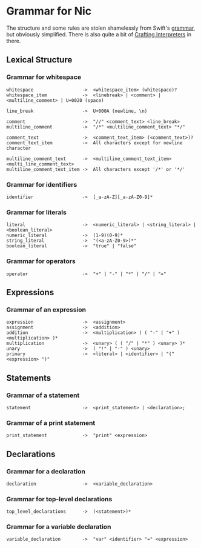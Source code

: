 # Grammar for Nic
The structure and some rules are stolen shamelessly from Swift's [grammar](https://docs.swift.org/swift-book/ReferenceManual/zzSummaryOfTheGrammar.html), but obviously simplified.
There is also quite a bit of [Crafting Interpreters](http://craftinginterpreters.com/) in there.

## Lexical Structure

### Grammar for whitespace
```
whitespace                  ->  <whitespace_item> (whitespace)?
whitespace_item             ->  <linebreak> | <comment> | <multiline_comment> | U+0020 (space)

line_break                  ->  U+000A (newline, \n)

comment                     ->  "//" <comment_text> <line_break>
multiline_comment           ->  "/*" <multiline_comment_text> "*/"

comment_text                ->  <comment_text_item> (<comment_text>)?
comment_text_item           ->  All characters except for newline character

multiline_comment_text      ->  <multiline_comment_text_item> <multi_line_comment_text>
multiline_comment_text_item ->  All characters except '/*' or '*/'
```

### Grammar for identifiers
```
identifier                  ->  [_a-zA-Z][_a-zA-Z0-9]*
```

### Grammar for literals
```
literal                     ->  <numeric_literal> | <string_literal> | <boolean_literal>
numeric_literal             ->  (1-9)(0-9)*
string_literal              ->  "(<a-zA-Z0-9>)*"
boolean_literal             ->  "true" | "false"
```

### Grammar for operators
```
operator                    ->  "+" | "-" | "*" | "/" | "="
```

## Expressions

### Grammar of an expression
```
expression                  ->  <assignment>
assignment                  ->  <addition>
addition                    ->  <multiplication> ( ( "-" | "+" ) <multiplication> )*
multiplication              ->  <unary> ( ( "/" | "*" ) <unary> )*
unary                       ->  ( "!" | "-" ) <unary>
primary                     ->  <literal> | <identifier> | "(" <expression> ")"
```

## Statements

### Grammar of a statement
```
statement                   ->  <print_statement> | <declaration>;
```

### Grammar of a print statement
```
print_statement             ->  "print" <expression>
```

## Declarations

### Grammar for a declaration
```
declaration                 ->  <variable_declaration>
```

### Grammar for top-level declarations
```
top_level_declarations      ->  (<statement>)*
```

### Grammar for a variable declaration
```
variable_declaration        ->  "var" <identifier> "=" <expression>
```
